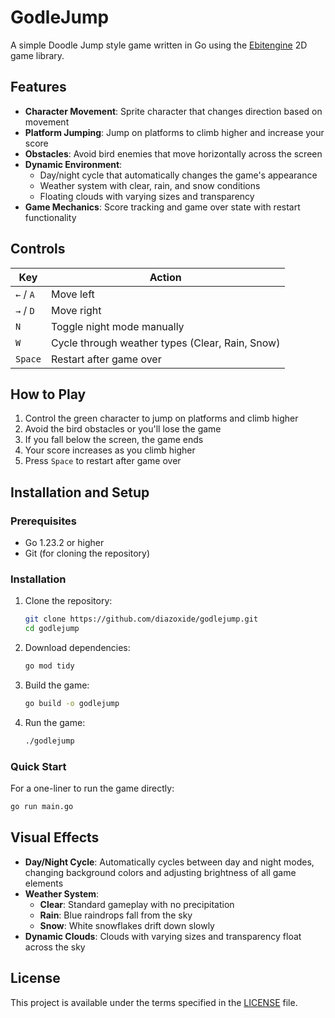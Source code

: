 # GodleJump

A simple Doodle Jump style game written in Go using the [Ebitengine](https://ebitengine.org/) 2D game library.

## Features

- **Character Movement**: Sprite character that changes direction based on movement
- **Platform Jumping**: Jump on platforms to climb higher and increase your score
- **Obstacles**: Avoid bird enemies that move horizontally across the screen
- **Dynamic Environment**: 
  - Day/night cycle that automatically changes the game's appearance
  - Weather system with clear, rain, and snow conditions
  - Floating clouds with varying sizes and transparency
- **Game Mechanics**: Score tracking and game over state with restart functionality

## Controls

| Key | Action |
|-----|---------|
| `←` / `A` | Move left |
| `→` / `D` | Move right |
| `N` | Toggle night mode manually |
| `W` | Cycle through weather types (Clear, Rain, Snow) |
| `Space` | Restart after game over |

## How to Play

1. Control the green character to jump on platforms and climb higher
2. Avoid the bird obstacles or you'll lose the game
3. If you fall below the screen, the game ends
4. Your score increases as you climb higher
5. Press `Space` to restart after game over

## Installation and Setup

### Prerequisites

- Go 1.23.2 or higher
- Git (for cloning the repository)

### Installation

1. Clone the repository:
   ```bash
   git clone https://github.com/diazoxide/godlejump.git
   cd godlejump
   ```

2. Download dependencies:
   ```bash
   go mod tidy
   ```

3. Build the game:
   ```bash
   go build -o godlejump
   ```

4. Run the game:
   ```bash
   ./godlejump
   ```

### Quick Start

For a one-liner to run the game directly:
```bash
go run main.go
```

## Visual Effects

- **Day/Night Cycle**: Automatically cycles between day and night modes, changing background colors and adjusting brightness of all game elements
- **Weather System**: 
  - **Clear**: Standard gameplay with no precipitation
  - **Rain**: Blue raindrops fall from the sky
  - **Snow**: White snowflakes drift down slowly
- **Dynamic Clouds**: Clouds with varying sizes and transparency float across the sky

## License

This project is available under the terms specified in the [LICENSE](LICENSE) file.

